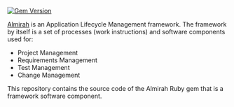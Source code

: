 [![Gem Version](https://badge.fury.io/rb/Almirah.svg)](https://badge.fury.io/rb/Almirah)

[Almirah](https://almirah.site/) is an Application Lifecycle Management framework. The framework by itself is a set of processes (work instructions) and software components used for:

* Project Management
* Requirements Management
* Test Management
* Change Management

This repository contains the source code of the Almirah Ruby gem that is a framework software component.
